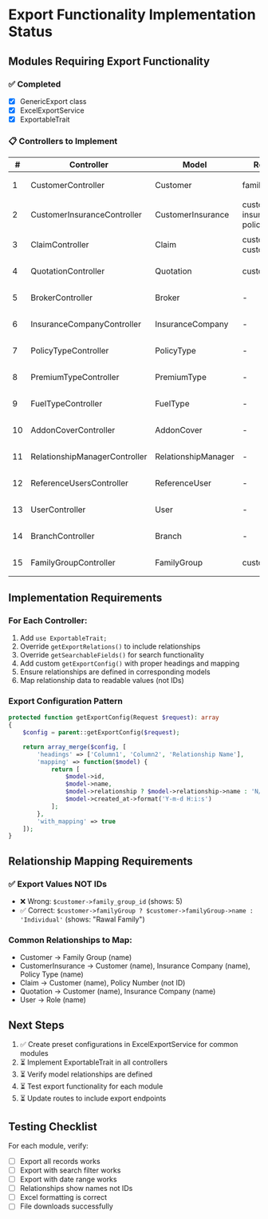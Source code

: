 # Export Functionality Implementation Status

## Modules Requiring Export Functionality

### ✅ Completed
- [x] GenericExport class
- [x] ExcelExportService
- [x] ExportableTrait

### 📋 Controllers to Implement

| # | Controller | Model | Relationships | Priority | Status |
|---|------------|-------|---------------|----------|--------|
| 1 | CustomerController | Customer | familyGroup | High | ⏳ Pending |
| 2 | CustomerInsuranceController | CustomerInsurance | customer, insuranceCompany, policyType | High | ⏳ Pending |
| 3 | ClaimController | Claim | customer, customerInsurance | High | ⏳ Pending |
| 4 | QuotationController | Quotation | customer | Medium | ⏳ Pending |
| 5 | BrokerController | Broker | - | Medium | ⏳ Pending |
| 6 | InsuranceCompanyController | InsuranceCompany | - | Medium | ⏳ Pending |
| 7 | PolicyTypeController | PolicyType | - | Low | ⏳ Pending |
| 8 | PremiumTypeController | PremiumType | - | Low | ⏳ Pending |
| 9 | FuelTypeController | FuelType | - | Low | ⏳ Pending |
| 10 | AddonCoverController | AddonCover | - | Low | ⏳ Pending |
| 11 | RelationshipManagerController | RelationshipManager | - | Medium | ⏳ Pending |
| 12 | ReferenceUsersController | ReferenceUser | - | Medium | ⏳ Pending |
| 13 | UserController | User | - | Medium | ⏳ Pending |
| 14 | BranchController | Branch | - | Low | ⏳ Pending |
| 15 | FamilyGroupController | FamilyGroup | customers | Medium | ⏳ Pending |

## Implementation Requirements

### For Each Controller:
1. Add `use ExportableTrait;`
2. Override `getExportRelations()` to include relationships
3. Override `getSearchableFields()` for search functionality
4. Add custom `getExportConfig()` with proper headings and mapping
5. Ensure relationships are defined in corresponding models
6. Map relationship data to readable values (not IDs)

### Export Configuration Pattern

```php
protected function getExportConfig(Request $request): array
{
    $config = parent::getExportConfig($request);

    return array_merge($config, [
        'headings' => ['Column1', 'Column2', 'Relationship Name'],
        'mapping' => function($model) {
            return [
                $model->id,
                $model->name,
                $model->relationship ? $model->relationship->name : 'N/A', // Use name not ID
                $model->created_at->format('Y-m-d H:i:s')
            ];
        },
        'with_mapping' => true
    ]);
}
```

## Relationship Mapping Requirements

### ✅ Export Values NOT IDs
- ❌ Wrong: `$customer->family_group_id` (shows: 5)
- ✅ Correct: `$customer->familyGroup ? $customer->familyGroup->name : 'Individual'` (shows: "Rawal Family")

### Common Relationships to Map:
- Customer → Family Group (name)
- CustomerInsurance → Customer (name), Insurance Company (name), Policy Type (name)
- Claim → Customer (name), Policy Number (not ID)
- Quotation → Customer (name), Insurance Company (name)
- User → Role (name)

## Next Steps

1. ✅ Create preset configurations in ExcelExportService for common modules
2. ⏳ Implement ExportableTrait in all controllers
3. ⏳ Verify model relationships are defined
4. ⏳ Test export functionality for each module
5. ⏳ Update routes to include export endpoints

## Testing Checklist

For each module, verify:
- [ ] Export all records works
- [ ] Export with search filter works
- [ ] Export with date range works
- [ ] Relationships show names not IDs
- [ ] Excel formatting is correct
- [ ] File downloads successfully
